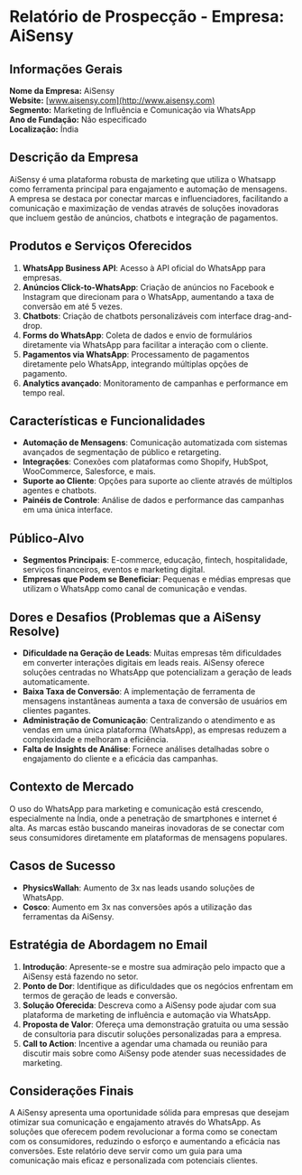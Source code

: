 # Relatório de Prospecção - Empresa: AiSensy

## Informações Gerais
**Nome da Empresa:** AiSensy  
**Website:** [www.aisensy.com](http://www.aisensy.com)  
**Segmento:** Marketing de Influência e Comunicação via WhatsApp  
**Ano de Fundação:** Não especificado  
**Localização:** Índia

## Descrição da Empresa
AiSensy é uma plataforma robusta de marketing que utiliza o Whatsapp como ferramenta principal para engajamento e automação de mensagens. A empresa se destaca por conectar marcas e influenciadores, facilitando a comunicação e maximização de vendas através de soluções inovadoras que incluem gestão de anúncios, chatbots e integração de pagamentos.

## Produtos e Serviços Oferecidos
1. **WhatsApp Business API**: Acesso à API oficial do WhatsApp para empresas.
2. **Anúncios Click-to-WhatsApp**: Criação de anúncios no Facebook e Instagram que direcionam para o WhatsApp, aumentando a taxa de conversão em até 5 vezes.
3. **Chatbots**: Criação de chatbots personalizáveis com interface drag-and-drop.
4. **Forms do WhatsApp**: Coleta de dados e envio de formulários diretamente via WhatsApp para facilitar a interação com o cliente.
5. **Pagamentos via WhatsApp**: Processamento de pagamentos diretamente pelo WhatsApp, integrando múltiplas opções de pagamento.
6. **Analytics avançado**: Monitoramento de campanhas e performance em tempo real.

## Características e Funcionalidades
- **Automação de Mensagens**: Comunicação automatizada com sistemas avançados de segmentação de público e retargeting.
- **Integrações**: Conexões com plataformas como Shopify, HubSpot, WooCommerce, Salesforce, e mais.
- **Suporte ao Cliente**: Opções para suporte ao cliente através de múltiplos agentes e chatbots.
- **Painéis de Controle**: Análise de dados e performance das campanhas em uma única interface.

## Público-Alvo
- **Segmentos Principais**: E-commerce, educação, fintech, hospitalidade, serviços financeiros, eventos e marketing digital.
- **Empresas que Podem se Beneficiar**: Pequenas e médias empresas que utilizam o WhatsApp como canal de comunicação e vendas.

## Dores e Desafios (Problemas que a AiSensy Resolve)
- **Dificuldade na Geração de Leads**: Muitas empresas têm dificuldades em converter interações digitais em leads reais. AiSensy oferece soluções centradas no WhatsApp que potencializam a geração de leads automaticamente.
- **Baixa Taxa de Conversão**: A implementação de ferramenta de mensagens instantâneas aumenta a taxa de conversão de usuários em clientes pagantes.
- **Administração de Comunicação**: Centralizando o atendimento e as vendas em uma única plataforma (WhatsApp), as empresas reduzem a complexidade e melhoram a eficiência.
- **Falta de Insights de Análise**: Fornece análises detalhadas sobre o engajamento do cliente e a eficácia das campanhas.

## Contexto de Mercado
O uso do WhatsApp para marketing e comunicação está crescendo, especialmente na Índia, onde a penetração de smartphones e internet é alta. As marcas estão buscando maneiras inovadoras de se conectar com seus consumidores diretamente em plataformas de mensagens populares.

## Casos de Sucesso
- **PhysicsWallah**: Aumento de 3x nas leads usando soluções de WhatsApp.
- **Cosco**: Aumento em 3x nas conversões após a utilização das ferramentas da AiSensy.

## Estratégia de Abordagem no Email
1. **Introdução**: Apresente-se e mostre sua admiração pelo impacto que a AiSensy está fazendo no setor.
2. **Ponto de Dor**: Identifique as dificuldades que os negócios enfrentam em termos de geração de leads e conversão.
3. **Solução Oferecida**: Descreva como a AiSensy pode ajudar com sua plataforma de marketing de influência e automação via WhatsApp.
4. **Proposta de Valor**: Ofereça uma demonstração gratuita ou uma sessão de consultoria para discutir soluções personalizadas para a empresa.
5. **Call to Action**: Incentive a agendar uma chamada ou reunião para discutir mais sobre como AiSensy pode atender suas necessidades de marketing.

## Considerações Finais
A AiSensy apresenta uma oportunidade sólida para empresas que desejam otimizar sua comunicação e engajamento através do WhatsApp. As soluções que oferecem podem revolucionar a forma como se conectam com os consumidores, reduzindo o esforço e aumentando a eficácia nas conversões. Este relatório deve servir como um guia para uma comunicação mais eficaz e personalizada com potenciais clientes.